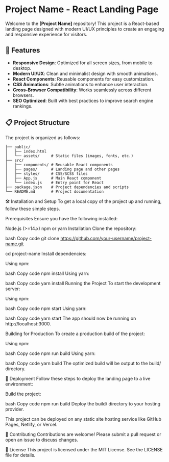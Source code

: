 # Project Name - React Landing Page

Welcome to the **[Project Name]** repository! This project is a React-based landing page designed with modern UI/UX principles to create an engaging and responsive experience for visitors.

## 🚀 Features

- **Responsive Design**: Optimized for all screen sizes, from mobile to desktop.
- **Modern UI/UX**: Clean and minimalist design with smooth animations.
- **React Components**: Reusable components for easy customization.
- **CSS Animations**: Subtle animations to enhance user interaction.
- **Cross-Browser Compatibility**: Works seamlessly across different browsers.
- **SEO Optimized**: Built with best practices to improve search engine rankings.

## 📋 Project Structure

The project is organized as follows:

```plaintext
├── public/
│   ├── index.html
│   └── assets/     # Static files (images, fonts, etc.)
├── src/
│   ├── components/ # Reusable React components
│   ├── pages/      # Landing page and other pages
│   ├── styles/     # CSS/SCSS files
│   ├── App.js      # Main React component
│   └── index.js    # Entry point for React
├── package.json    # Project dependencies and scripts
└── README.md       # Project documentation
```

🛠️ Installation and Setup
To get a local copy of the project up and running, follow these simple steps.

Prerequisites
Ensure you have the following installed:

Node.js (>=14.x)
npm or yarn
Installation
Clone the repository:

bash
Copy code
git clone https://github.com/your-username/project-name.git

cd project-name
Install dependencies:

Using npm:

bash
Copy code
npm install
Using yarn:

bash
Copy code
yarn install
Running the Project
To start the development server:

Using npm:

bash
Copy code
npm start
Using yarn:

bash
Copy code
yarn start
The app should now be running on http://localhost:3000.

Building for Production
To create a production build of the project:

Using npm:

bash
Copy code
npm run build
Using yarn:

bash
Copy code
yarn build
The optimized build will be output to the build/ directory.

📂 Deployment
Follow these steps to deploy the landing page to a live environment:

Build the project:

bash
Copy code
npm run build
Deploy the build/ directory to your hosting provider.

This project can be deployed on any static site hosting service like GitHub Pages, Netlify, or Vercel.

🤝 Contributing
Contributions are welcome! Please submit a pull request or open an issue to discuss changes.

📜 License
This project is licensed under the MIT License. See the LICENSE file for details.
